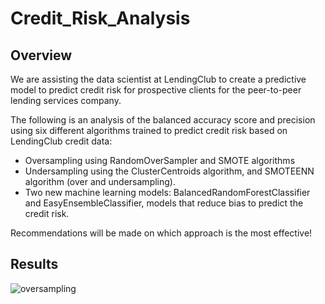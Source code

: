 # Credit_Risk_Analysis

## Overview

We are assisting the data scientist at LendingClub to create a predictive model to predict credit risk for prospective clients for the peer-to-peer lending services company.

The following is an analysis of the balanced accuracy score and precision using six different algorithms trained to predict credit risk based on LendingClub credit data: 

* Oversampling using RandomOverSampler and SMOTE algorithms
* Undersampling using the ClusterCentroids algorithm, and SMOTEENN algorithm (over and undersampling).
* Two new machine learning models: BalancedRandomForestClassifier and EasyEnsembleClassifier, models that reduce bias to predict the credit risk. 

Recommendations will be made on which approach is the most effective!

## Results

![oversampling](https://github.com/pimchanyachitsanga/MechaCar_Statistical_Analysis/blob/main/Resources/oversampling.png)
